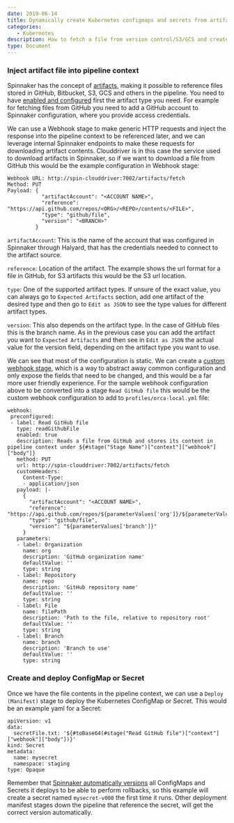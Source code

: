 ```yaml
---
date: 2019-06-14
title: Dynamically create Kubernetes configmaps and secrets from artifact files
categories:
   - Kubernetes
description: How to fetch a file from version control/S3/GCS and create and deploy a Kubernetes ConfigMap or Secret out of it on the fly
type: Document
---
```


### Inject artifact file into pipeline context 

Spinnaker has the concept of [artifacts](https://www.spinnaker.io/reference/artifacts/), making it possible to reference files stored in GitHub, Bitbucket, S3, GCS and others in the pipeline. You need to have [enabled and configured](https://www.spinnaker.io/setup/artifacts/) first the artifact type you need. For example for fetching files from GitHub you need to add a GitHub account to Spinnaker configuration, where you provide access credentials.

We can use a Webhook stage to make generic HTTP requests and inject the response into the pipeline context to be referenced later, and we can leverage internal Spinnaker endpoints to make these requests for downloading artifact contents. Clouddriver is in this case the service used to download artifacts in Spinnaker, so if we want to download a file from GitHub this would be the example configuration in Webhook stage:

```
Webhook URL: http://spin-clouddriver:7002/artifacts/fetch
Method: PUT
Payload: {
           "artifactAccount": "<ACCOUNT NAME>",
           "reference": "https://api.github.com/repos/<ORG>/<REPO>/contents/<FILE>",
           "type": "github/file",
           "version": "<BRANCH>"
         }
```

`artifactAccount`: This is the name of the account that was configured in Spinnaker through Halyard, that has the credentials needed to connect to the artifact source.

`reference`: Location of the artifact. The example shows the url format for a file in GitHub, for S3 artifacts this would be the S3 url location.

`type`: One of the supported artifact types. If unsure of the exact value, you can always go to `Expected Artifacts` section, add one artifact of the desired type and then go to `Edit as JSON` to see the type values for different artifact types.

`version`: This also depends on the artifact type. In the case of GitHub files this is the branch name. As in the previous case you can add the artifact you want to `Expected Artifacts` and then see in `Edit as JSON` the actual value for the version field, depending on the artifact type you want to use.

We can see that most of the configuration is static. We can create a [custom webhook stage](https://www.spinnaker.io/guides/operator/custom-webhook-stages/), which is a way to abstract away common configuration and only expose the fields that need to be changed, and this would be a far more user friendly experience. For the sample webhook configuration above to be converted into a stage `Read GitHub file` this would be the custom webhook configuration to add to `profiles/orca-local.yml` file:

```
webhook:
 preconfigured:
 - label: Read GitHub file
   type: readGithubFile
   enabled: true
   description: Reads a file from GitHub and stores its content in pipeline context under ${#stage("Stage Name")["context"]["webhook"]["body"]}
   method: PUT
   url: http://spin-clouddriver:7002/artifacts/fetch
   customHeaders:
     Content-Type: 
     - application/json
   payload: |-
     { 
       "artifactAccount": "<ACCOUNT NAME>", 
       "reference": "https://api.github.com/repos/${parameterValues['org']}/${parameterValues['repo']}/contents/${parameterValues['filePath']}", 
       "type": "github/file", 
       "version": "${parameterValues['branch']}" 
     }
   parameters:
   - label: Organization
     name: org
     description: 'GitHub organization name'
     defaultValue: ''
     type: string
   - label: Repository
     name: repo
     description: 'GitHub repository name'
     defaultValue: ''
     type: string
   - label: File
     name: filePath
     description: 'Path to the file, relative to repository root'
     defaultValue: ''
     type: string
   - label: Branch
     name: branch
     description: 'Branch to use'
     defaultValue: ''
     type: string

```


### Create and deploy ConfigMap or Secret 

Once we have the file contents in the pipeline context, we can use a `Deploy (Manifest)` stage to deploy the Kubernetes ConfigMap or Secret. This would be an example yaml for a Secret:

```
apiVersion: v1
data:
  secretFile.txt: '${#toBase64(#stage("Read GitHub file")["context"]["webhook"]["body"])}'
kind: Secret
metadata:
  name: mysecret
  namespace: staging
type: Opaque
```

Remember that [Spinnaker automatically versions](https://www.spinnaker.io/reference/artifacts/in-kubernetes-v2/#versioned-kubernetes-objects) all ConfigMaps and Secrets it deploys to be able to perform rollbacks, so this example will create a secret named `mysecret-v000` the first time it runs. Other deployment manifest stages down the pipeline that reference the secret, will get the correct version automatically.
